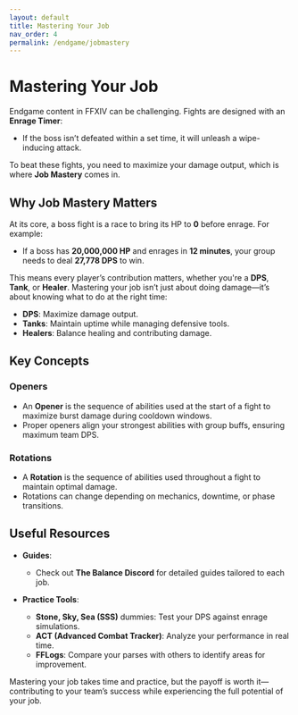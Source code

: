 ```yaml
---  
layout: default  
title: Mastering Your Job  
nav_order: 4
permalink: /endgame/jobmastery  
---  
```


# Mastering Your Job  

Endgame content in FFXIV can be challenging. Fights are designed with an **Enrage Timer**:  
- If the boss isn’t defeated within a set time, it will unleash a wipe-inducing attack.  

To beat these fights, you need to maximize your damage output, which is where **Job Mastery** comes in.  

## Why Job Mastery Matters  
At its core, a boss fight is a race to bring its HP to **0** before enrage. For example:  
- If a boss has **20,000,000 HP** and enrages in **12 minutes**, your group needs to deal **27,778 DPS** to win.  

This means every player’s contribution matters, whether you're a **DPS**, **Tank**, or **Healer**. Mastering your job isn’t just about doing damage—it’s about knowing what to do at the right time:  
- **DPS**: Maximize damage output.  
- **Tanks**: Maintain uptime while managing defensive tools.  
- **Healers**: Balance healing and contributing damage.  

## Key Concepts  

### **Openers**  
- An **Opener** is the sequence of abilities used at the start of a fight to maximize burst damage during cooldown windows.  
- Proper openers align your strongest abilities with group buffs, ensuring maximum team DPS.  

### **Rotations**  
- A **Rotation** is the sequence of abilities used throughout a fight to maintain optimal damage.  
- Rotations can change depending on mechanics, downtime, or phase transitions.  

## Useful Resources  

- **Guides**:  
  - Check out **The Balance Discord** for detailed guides tailored to each job.  

- **Practice Tools**:  
  - **Stone, Sky, Sea (SSS)** dummies: Test your DPS against enrage simulations.  
  - **ACT (Advanced Combat Tracker)**: Analyze your performance in real time.  
  - **FFLogs**: Compare your parses with others to identify areas for improvement.  

Mastering your job takes time and practice, but the payoff is worth it—contributing to your team’s success while experiencing the full potential of your job.  